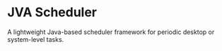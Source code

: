 # JVA Scheduler
A lightweight Java-based scheduler framework for periodic desktop or system-level tasks.
